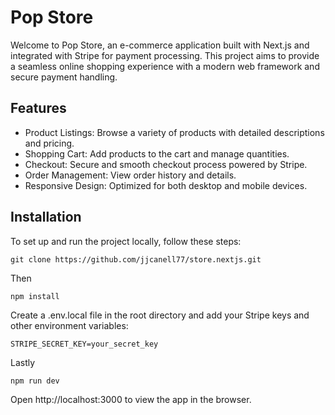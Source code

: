 # Pop Store

Welcome to Pop Store, an e-commerce application built with Next.js and integrated with Stripe for payment processing. This project aims to provide a seamless online shopping experience with a modern web framework and secure payment handling.

## Features
- Product Listings: Browse a variety of products with detailed descriptions and pricing.
- Shopping Cart: Add products to the cart and manage quantities.
- Checkout: Secure and smooth checkout process powered by Stripe.
- Order Management: View order history and details.
- Responsive Design: Optimized for both desktop and mobile devices.

## Installation

To set up and run the project locally, follow these steps:
```
git clone https://github.com/jjcanell77/store.nextjs.git
````

Then
```
npm install
````

Create a .env.local file in the root directory and add your Stripe keys and other environment variables:
```
STRIPE_SECRET_KEY=your_secret_key
```
Lastly 
```
npm run dev
```
Open http://localhost:3000 to view the app in the browser.
